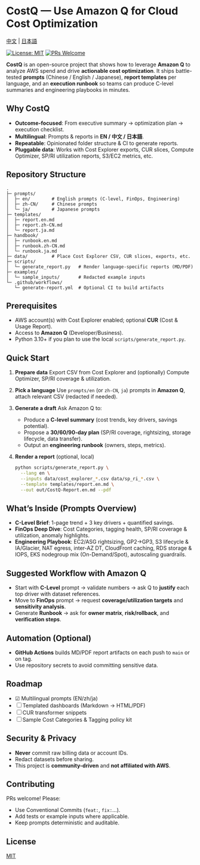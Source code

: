 # CostQ — Use Amazon Q for Cloud Cost Optimization

[中文](./README.zh-CN.md) | [日本語](./README.ja.md)

[![License: MIT](https://img.shields.io/badge/License-MIT-blue.svg)](#license)
[![PRs Welcome](https://img.shields.io/badge/PRs-welcome-brightgreen.svg)](#contributing)

**CostQ** is an open-source project that shows how to leverage **Amazon Q** to analyze AWS spend and drive **actionable cost optimization**. It ships battle-tested **prompts** (Chinese / English / Japanese), **report templates** per language, and an **execution runbook** so teams can produce C-level summaries and engineering playbooks in minutes.

## Why CostQ

* **Outcome-focused**: From executive summary → optimization plan → execution checklist.
* **Multilingual**: Prompts & reports in **EN / 中文 / 日本語**.
* **Repeatable**: Opinionated folder structure & CI to generate reports.
* **Pluggable data**: Works with Cost Explorer exports, CUR slices, Compute Optimizer, SP/RI utilization reports, S3/EC2 metrics, etc.

## Repository Structure

```
.
├─ prompts/
│  ├─ en/        # English prompts (C-level, FinOps, Engineering)
│  ├─ zh-CN/     # Chinese prompts
│  └─ ja/        # Japanese prompts
├─ templates/
│  ├─ report.en.md
│  ├─ report.zh-CN.md
│  └─ report.ja.md
├─ handbook/
│  ├─ runbook.en.md
│  ├─ runbook.zh-CN.md
│  └─ runbook.ja.md
├─ data/         # Place Cost Explorer CSV, CUR slices, exports, etc.
├─ scripts/
│  └─ generate_report.py   # Render language-specific reports (MD/PDF)
├─ examples/
│  └─ sample_inputs/       # Redacted example inputs
└─ .github/workflows/
   └─ generate-report.yml  # Optional CI to build artifacts
```

## Prerequisites

* AWS account(s) with Cost Explorer enabled; optional **CUR** (Cost & Usage Report).
* Access to **Amazon Q** (Developer/Business).
* Python 3.10+ if you plan to use the local `scripts/generate_report.py`.

## Quick Start

1. **Prepare data**
   Export CSV from Cost Explorer and (optionally) Compute Optimizer, SP/RI coverage & utilization.
2. **Pick a language**
   Use `prompts/en` (or `zh-CN`, `ja`) prompts in **Amazon Q**, attach relevant CSV (redacted if needed).
3. **Generate a draft**
   Ask Amazon Q to:

   * Produce a **C-level summary** (cost trends, key drivers, savings potential).
   * Propose a **30/60/90-day plan** (SP/RI coverage, rightsizing, storage lifecycle, data transfer).
   * Output an **engineering runbook** (owners, steps, metrics).
4. **Render a report** (optional, local)

   ```bash
   python scripts/generate_report.py \
     --lang en \
     --inputs data/cost_explorer_*.csv data/sp_ri_*.csv \
     --template templates/report.en.md \
     --out out/CostQ-Report.en.md --pdf
   ```

## What’s Inside (Prompts Overview)

* **C-Level Brief**: 1-page trend + 3 key drivers + quantified savings.
* **FinOps Deep Dive**: Cost Categories, tagging health, SP/RI coverage & utilization, anomaly highlights.
* **Engineering Playbook**: EC2/ASG rightsizing, GP2→GP3, S3 lifecycle & IA/Glacier, NAT egress, inter-AZ DT, CloudFront caching, RDS storage & IOPS, EKS nodegroup mix (On-Demand/Spot), autoscaling guardrails.

## Suggested Workflow with Amazon Q

* Start with **C-Level** prompt → validate numbers → ask Q to **justify** each top driver with dataset references.
* Move to **FinOps** prompt → request **coverage/utilization targets** and **sensitivity analysis**.
* Generate **Runbook** → ask for **owner matrix**, **risk/rollback**, and **verification steps**.

## Automation (Optional)

* **GitHub Actions** builds MD/PDF report artifacts on each push to `main` or on tag.
* Use repository secrets to avoid committing sensitive data.

## Roadmap

* ☑ Multilingual prompts (EN/zh/ja)
* ☐ Templated dashboards (Markdown → HTML/PDF)
* ☐ CUR transformer snippets
* ☐ Sample Cost Categories & Tagging policy kit

## Security & Privacy

* **Never** commit raw billing data or account IDs.
* Redact datasets before sharing.
* This project is **community-driven** and **not affiliated with AWS**.

## Contributing

PRs welcome! Please:

* Use Conventional Commits (`feat:`, `fix:`…).
* Add tests or example inputs where applicable.
* Keep prompts deterministic and auditable.

## License

[MIT](./LICENSE)
